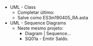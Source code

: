 - UML - Class
	- Completar último:
	- Salve como ES3m190405_RA.asta
- UML - Sequence Diagrams
	- Neste mesmo projeto:
		- Diagram | Sequence...
		- SQ01a - Emitir Saldo.

<!--stackedit_data:
eyJoaXN0b3J5IjpbLTE5ODA5NjY2NF19
-->